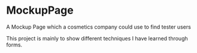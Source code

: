 # MockupPage
A Mockup Page which a cosmetics company could use to find tester users

This project is mainly to show different techniques I have learned through forms.
